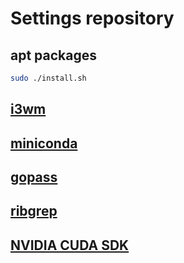 # Settings repository

## apt packages

```bash
sudo ./install.sh
```

## [i3wm](https://www.youtube.com/watch?v=j1I63wGcvU4)

## [miniconda](https://conda.io/miniconda.html)

## [gopass](https://github.com/justwatchcom/gopass)

## [ribgrep](https://github.com/BurntSushi/ripgrep)

## [NVIDIA CUDA SDK](https://askubuntu.com/questions/967332/how-can-i-install-cuda-9-on-ubuntu-17-10)
